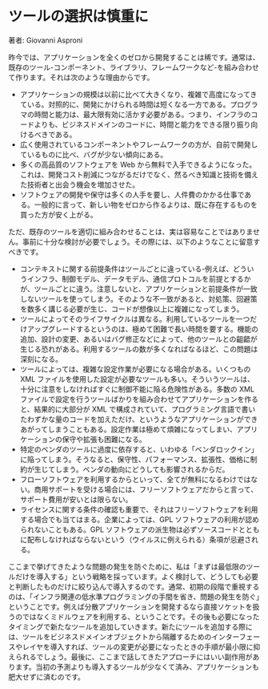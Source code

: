 ツールの選択は慎重に
====

著者: Giovanni Asproni

昨今では、アプリケーションを全くのゼロから開発することは稀です。通常は、既存のツール-コンポーネント、ライブラリ、フレームワークなど-を組み合わせて作ります。それは次のような理由からです。

* アプリケーションの規模は以前に比べて大きくなり、複雑で高度になってきている。対照的に、開発にかけられる時間は短くなる一方である。プログラマの時間と能力は、最大限有効に活かす必要がある。つまり、インフラのコードよりも、ビジネスドメインのコードに、時間と能力をできる限り振り向けるべきである。
* 広く使用されているコンポーネントやフレームワークの方が、自前で開発しているものに比べ、バグが少ない傾向にある。
* 多くの高品質のソフトウェアを Web から無料で入手できるようになった。これは、開発コスト削減につながるだけでなく、然るべき知識と技術を備えた技術者と出会う機会を増加させた。
* ソフトウェアの開発や保守は多くの人手を要し、人件費のかかる仕事である。一般的に言って、新しい物をゼロから作るよりは、既に存在するものを買った方が安く上がる。

ただ、既存のツールを適切に組み合わせることは、実は容易なことではありません。事前に十分な検討が必要でしょう。その際には、以下のようなことに留意すべきです。

* コンテキストに関する前提条件はツールごとに違っている-例えば、どういうインフラ、制御モデル、データモデル、通信プロトコルを前提とするかが、ツールごとに違う。注意しないと、アプリケーションと前提条件が一致しないツールを使ってしまう。そのような不一致があると、対処策、回避策を数多く講じる必要が生じ、コードが想像以上に複雑になってしまう。
* ツールによってそのライフサイクルは異なる。利用しているツールを一つだけアップグレードするというのは、極めて困難で長い時間を要する。機能の追加、設計の変更、あるいはバグ修正などによって、他のツールとの齟齬が生じる恐れがある。利用するツールの数が多くなればなるほど、この問題は深刻になる。
* ツールによっては、複雑な設定作業が必要になる場合がある。いくつもの XML ファイルを使用した設定が必要なツールも多い。そういうツールは、十分に注意をしなければすぐに制御不能に陥る危険性がある。多数の XML ファイルで設定を行うツールばかりを組み合わせてアプリケーションを作ると、結果的に大部分が XML で構成されていて、プログラミング言語で書いたわずかな量のコードを加えただけ、というようなアプリケーションができあがってしまうこともある。設定作業は極めて煩雑になってしまい、アプリケーションの保守や拡張も困難になる。
* 特定のベンダのツールに過度に依存すると、いわゆる「ベンダロックイン」に陥ってしまう。そうなると、保守性、パフォーマンス、拡張性、価格に制約が生じてしまう。ベンダの動向にどうしても影響されるからだ。
* フローソフトウェアを利用するからといって、全てが無料になるわけではない。商用サポートを受ける場合には、フリーソフトウェアだからと言って、サポート費用が安いとは限らない。
* ライセンスに関する条件の確認も重要で、それはフリーソフトウェアを利用する場合でも当てはまる。企業によっては、GPL ソフトウェアの利用が認められないこともある。GPL ソフトウェアの派生物は必ずソースコードとともに配布しなければならないという（ウイルスに例えられる）条項が忌避される。

ここまで挙げてきたような問題の発生を防ぐために、私は「まずは最低限のツールだけを導入する」という戦略を採っています。よく検討して、どうしても必要と判断したものだけに絞り込んで導入するのです。通常、初期の段階で重視するのは、「インフラ関連の低水準プログラミングの手間を省き、問題の発生を防ぐ」ということです。例えば分散アプリケーションを開発するなら直接ソケットを扱うのではなくミドルウェアを利用する、ということです。その後も必要になったタイミングで新たなツールを追加していきます。新たにツールを追加する際には、ツールをビジネスドメインオブジェクトから隔離するためのインターフェースやレイヤを導入すれば、ツールの変更が必要になったときの手順が最小限に抑えられるでしょう。最後に、ここまで話してきたアプローチにはいい副作用があります。当初の予測よりも導入するツールが少なくて済み、アプリケーションも肥大せずに済むのです。